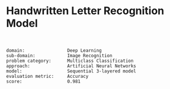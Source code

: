# Handwritten Letter Recognition Model

<br>

```
domain:                Deep Learning
sub-domain:            Image Recognition
problem category:      Multiclass Classification
approach:              Artificial Neural Networks
model:                 Sequential 3-layered model
evaluation metric:     Accuracy
score:                 0.981
```
